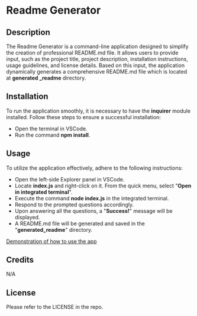 # Readme Generator

## Description

The Readme Generator is a command-line application designed to simplify the creation of professional README.md file. It allows users to provide input, such as the project title, project description, installation instructions, usage guidelines, and license details. Based on this input, the application dynamically generates a comprehensive README.md file which is located at <b>generated \_readme</b> directory.

## Installation

To run the application smoothly, it is necessary to have the <b>inquirer</b> module installed. Follow these steps to ensure a successful installation:

- Open the terminal in VSCode.
- Run the command <b>npm install</b>.

## Usage

To utilize the application effectively, adhere to the following instructions:

- Open the left-side Explorer panel in VSCode.
- Locate <b>index.js</b> and right-click on it. From the quick menu, select "<b>Open in integrated terminal</b>".
- Execute the command <b>node index.js</b> in the integrated terminal.
- Respond to the prompted questions accordingly.
- Upon answering all the questions, a "<b>Success!</b>" message will be displayed.
- A README.md file will be generated and saved in the "<b>generated_readme</b>" directory.

[Demonstration of how to use the app](https://drive.google.com/file/d/1X-crQ5JSo45F88b1wpBXm1uGPTAfyDdh/view?usp=share_link)

## Credits

N/A

## License

Please refer to the LICENSE in the repo.
